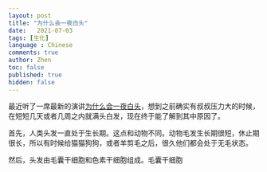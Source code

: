 ```yaml
---
layout: post
title: "为什么会一夜白头"
date:   2021-07-03
tags: [生化]
language : Chinese
comments: true
author: Zhen
toc: false
published: true
hidden: false
---
```

最近听了一席最新的演讲[为什么会一夜白头](https://youtu.be/PXzKU3hVJ5o)，想到之前确实有叔叔压力大的时候，在短短几天或者几周之内就满头白发，现在终于能了解到其中原因了。

首先，人类头发一直处于生长期。这点和动物不同。动物毛发生长期很短，休止期很长，所以有时候给猫猫狗狗，或者羊剪毛之后，很久他们都会处于无毛状态。

然后，头发由毛囊干细胞和色素干细胞组成。毛囊干细胞

<!--stackedit_data:
eyJoaXN0b3J5IjpbMTA1MjQ5MDM2MSwxNjMxNTUwOTg0XX0=
-->